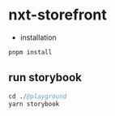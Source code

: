 # nxt-storefront

- installation

```s
pnpm install
```

## run storybook

```s
cd ./@playground
yarn storybook
```